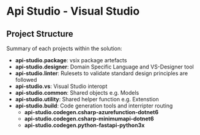 # Api Studio - Visual Studio

## Project Structure

Summary of each projects within the solution:

- **api-studio.package**: vsix package artefacts
- **api-studio.designer**: Domain Specific Language and VS-Designer tool
- **api-studio.linter**: Rulesets to validate standard design principles are followed
- **api-studio.vs**: Visual Studio interopt
- **api-studio.common**: Shared objects e.g. Models
- **api-studio.utility**: Shared helper function e.g. Extenstion
- **api-studio.build**: Code generation tools and interripter routing
  - **api-studio.codegen.csharp-azurefunction-dotnet6**
  - **api-studio.codegen.csharp-minimumapi-dotnet6**
  - **api-studio.codegen.python-fastapi-python3x**
